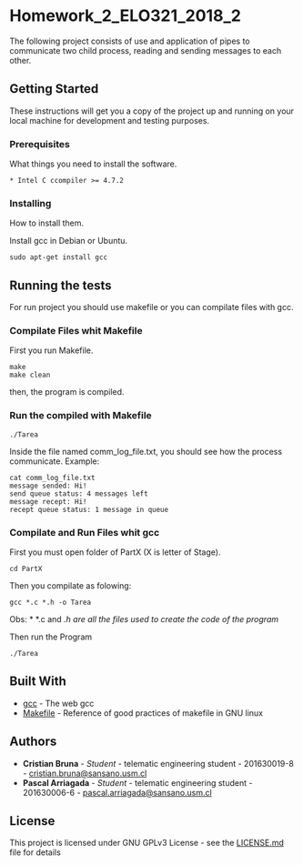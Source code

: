 # Homework_2_ELO321_2018_2

The following project consists of use and application of pipes to communicate two child process, reading and sending messages to each other.

## Getting Started

These instructions will get you a copy of the project up and running on your local machine for development and testing purposes. 

### Prerequisites

What things you need to install the software. 

```
* Intel C ccompiler >= 4.7.2 
```

### Installing

How to install them.

Install gcc in Debian or Ubuntu.
```
sudo apt-get install gcc
```
## Running the tests

For run project you should use makefile or you can compilate files with gcc.

### Compilate Files whit Makefile

First you run Makefile.

```
make 
make clean 
```
then, the program is compiled.

### Run the compiled with Makefile
```
./Tarea
```
Inside the file named comm_log_file.txt, you should see how the process communicate.
Example:

```
cat comm_log_file.txt
message sended: Hi!
send queue status: 4 messages left
message recept: Hi!
recept queue status: 1 message in queue
```

### Compilate and Run Files whit gcc

First you must open folder of PartX (X is letter of Stage). 
```
cd PartX
```

Then you compilate as folowing:
```
gcc *.c *.h -o Tarea
```
Obs: * *.c and *.h are all the files used to create the code of the program*

Then run the Program
```
./Tarea
```

## Built With

* [gcc](https://gcc.gnu.org/onlinedocs/) - The web gcc
* [Makefile](https://www.gnu.org/software/make/manual/html_node/Simple-Makefile.html) - Reference of good practices of makefile in GNU linux


## Authors

* **Cristian Bruna** - *Student* - telematic engineering student - 201630019-8 - cristian.bruna@sansano.usm.cl
* **Pascal Arriagada** - *Student* - telematic engineering student - 201630006-6 - pascal.arriagada@sansano.usm.cl

## License

This project is licensed under GNU GPLv3 License - see the [LICENSE.md](LICENSE.md) file for details
